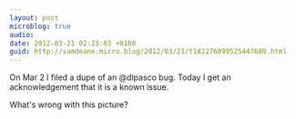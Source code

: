 ```yaml
---
layout: post
microblog: true
audio: 
date: 2012-03-21 02:23:03 +0100
guid: http://samdeane.micro.blog/2012/03/21/t182276099525447680.html
---
```

On Mar 2 I filed a dupe of an @dlpasco bug. Today I get an acknowledgement that it is a known issue.

What's wrong with this picture?
